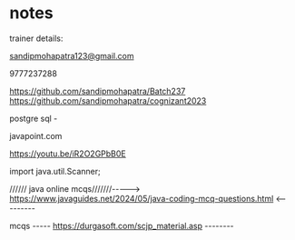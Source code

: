 # notes

trainer details:

sandipmohapatra123@gmail.com

9777237288



https://github.com/sandipmohapatra/Batch237
https://github.com/sandipmohapatra/cognizant2023

postgre sql -


javapoint.com




https://youtu.be/iR2O2GPbB0E


import java.util.Scanner;


////// java online mcqs///////----->    https://www.javaguides.net/2024/05/java-coding-mcq-questions.html   <---------



mcqs -----        https://durgasoft.com/scjp_material.asp     --------









